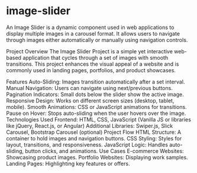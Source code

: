 # image-slider

An Image Slider is a dynamic component used in web applications to display multiple images in a carousel format. It allows users to navigate through images either automatically or manually using navigation controls.

Project Overview
The Image Slider Project is a simple yet interactive web-based application that cycles through a set of images with smooth transitions. This project enhances the visual appeal of a website and is commonly used in landing pages, portfolios, and product showcases.

Features
Auto-Sliding: Images transition automatically after a set interval.
Manual Navigation: Users can navigate using next/previous buttons.
Pagination Indicators: Small dots below the slider show the active image.
Responsive Design: Works on different screen sizes (desktop, tablet, mobile).
Smooth Animations: CSS or JavaScript animations for transitions.
Pause on Hover: Stops auto-sliding when the user hovers over the image.
Technologies Used
Frontend: HTML, CSS, JavaScript (Vanilla JS or libraries like jQuery, React.js, or Angular)
Additional Libraries: Swiper.js, Slick Carousel, Bootstrap Carousel (optional)
Project Flow
HTML Structure: A container to hold images and navigation buttons.
CSS Styling: Styles for layout, transitions, and responsiveness.
JavaScript Logic: Handles auto-sliding, button clicks, and animations.
Use Cases
E-commerce Websites: Showcasing product images.
Portfolio Websites: Displaying work samples.
Landing Pages: Highlighting key features or offers.
